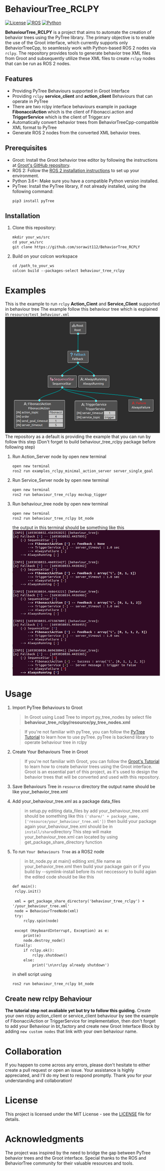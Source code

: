# BehaviourTree_RCLPY

[![License](https://img.shields.io/badge/License-MIT-blue.svg)](https://opensource.org/licenses/MIT)
[![ROS](https://img.shields.io/badge/ROS-2-blue)](https://index.ros.org/doc/ros2/)
[![Python](https://img.shields.io/badge/Python-3.6+-blue.svg)](https://www.python.org/)

**BehaviourTree_RCLPY** is a project that aims to automate the creation of behavior trees using the PyTree library. The primary objective is to enable the use of the Groot interface, which currently supports only BehaviorTreeCpp, to seamlessly work with Python-based ROS 2 nodes via `rclpy`. The repository provides tools to generate behavior tree XML files from Groot and subsequently utilize these XML files to create `rclpy` nodes that can be run as ROS 2 nodes.

## Features

- Providing PyTree Behaviours supported in Groot Interface
- Providing `rclpy` **service_client** and **action_client** Behaviours that can operate in PyTree
- There are two rclpy interface behaviours example in package **FibonacciAction** which is the client of Fibonacci.action and **TriggerService** which is the client of Trigger.srv 
- Automatically convert behavior trees from BehaviorTreeCpp-compatible XML format to PyTree 
- Generate ROS 2 nodes from the converted XML behavior trees.

## Prerequisites

- Groot: Install the Groot behavior tree editor by following the instructions at [Groot's GitHub repository](https://github.com/BehaviorTree/Groot).
- ROS 2: Follow the [ROS 2 installation instructions](https://index.ros.org/doc/ros2/Installation/) to set up your environment.
- Python 3.6+: Make sure you have a compatible Python version installed.
- PyTree: Install the PyTree library, if not already installed, using the following command:
  ```shell
  pip3 install pyTree
  ```

## Installation

1. Clone this repository:
   ```shell
   mkdir your_ws/src
   cd your_ws/src
   git clone https://github.com/sorawit112/BehaviorTree_RCPLY
2. Build on your colcon workspace
   ```shell
   cd /path_to_your_ws
   colcon build --packages-select behaviour_tree_rclpy
   ```

# Examples

This is the example to run `rclpy` **Action_Cient** and **Service_Client** supported in behaviour tree
The example follow this behaviour tree which is explained in `resource/test_behaviour.xml`
 ![Behaviour Tree](resource/images/test_behaviour_tree.png)
The repository as a default is providing the example that you can run by follow this step (Don't forget to build behaviour_tree_rclpy package before following step)
1. Run Action_Server node by open new terminal
    ```shell
    open new terminal
    ros2 run examples_rclpy_minimal_action_server server_single_goal
    ```
2. Run Service_Server node by open new terminal
    ```shell
    open new terminal
    ros2 run behaviour_tree_rclpy mockup_tigger 
    ```
3. Run behaviour_tree node by open new terminal 
    ```shell
    open new terminal
    ros2 run behaviour_tree_rclpy bt_node 
    ```
    the output in this terminal should be something like this
    ![bt_node](resource/images/bt_node.png)   
# Usage

1. Import PyTree Behaviours to Groot
    > In Groot
    using Load Tree to import py_tree_nodes by select file **behaviour_tree_rclpy/resource/py_tree_nodes.xml**
    
    > If you're not familiar with pyTree, you can follow the [PyTree Tutorial](https://py-trees.readthedocs.io/en/devel/) to learn how to use pyTree. pyTree is backend library to operate behaviour tree in rclpy
2. Create Your Behaviours Tree in Groot 
    > If you're not familiar with Groot, you can follow the [Groot's Tutorial](https://github.com/BehaviorTree/Groot) to learn how to create behavior trees using the Groot interface. Groot is an essential part of this project, as it's used to design the behavior trees that will be converted and used with this repository.
3. Save Behaviours Tree in `resource` directory the output name should be like your_behavior_tree.xml
4. Add your_behaviour_tree.xml as a package data_files
   > in setup.py editing data_files by add your_behaviour_tree.xml should be something like this
   `('share/' + package_name, ['resource/your_behaviour_tree.xml'])`
   then build your package again your_behaviour_tree.xml should be in `install/share`directory
   This step will make your_behaviour_tree.xml can located by using get_package_share_directory function 
5. To run `Your Behaviours Tree` as a ROS2 node
   > in bt_node.py at main() editing xml_file name as your_behavior_tree.xml then build your package gain or if you build by --symlink-install before its not neccessory to build agian the edited code should be like this

   ```
   def main():
    rclpy.init()
    
    xml = get_package_share_directory('behaviour_tree_rclpy') + '/your_behaviour_tree.xml'
    node = BehaviourTreeNode(xml)
    try:
        rclpy.spin(node)
        
    except (KeyboardInterrupt, Exception) as e:
        print(e)
        node.destroy_node()
    finally:
        if rclpy.ok():
            rclpy.shutdown()
        else:
            print('\n\nrclpy already shutdown')
    ```
    in shell script using
    ```shell
    ros2 run behaviour_tree_rclpy bt_node
    ```

## Create new rclpy Behaviour

**The tutorial step not avaliable yet but try to follow this guiding.**
Create your own rclpy action_client or service_client behaviour by see the example of FibonacciAction or TriggerService for implementation, then don't forget to add your Behaviour in bt_factory and create new Groot Interface Block by adding `new custom nodes` that link with your own behaviour name.
# Collaboration

If you happen to come across any errors, please don't hesitate to either create a pull request or open an issue. Your assistance is highly appreciated, and I'll do my best to respond promptly. Thank you for your understanding and collaboration!

# License
This project is licensed under the MIT License - see the [LICENSE](https://opensource.org/licenses/MIT) file for details.

# Acknowledgments
The project was inspired by the need to bridge the gap between PyTree behavior trees and the Groot interface.
Special thanks to the ROS and BehaviorTree community for their valuable resources and tools.